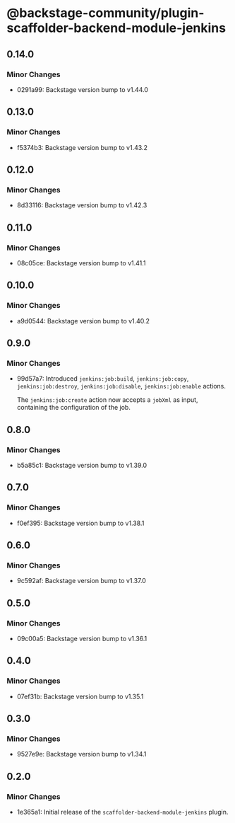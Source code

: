 # @backstage-community/plugin-scaffolder-backend-module-jenkins

## 0.14.0

### Minor Changes

- 0291a99: Backstage version bump to v1.44.0

## 0.13.0

### Minor Changes

- f5374b3: Backstage version bump to v1.43.2

## 0.12.0

### Minor Changes

- 8d33116: Backstage version bump to v1.42.3

## 0.11.0

### Minor Changes

- 08c05ce: Backstage version bump to v1.41.1

## 0.10.0

### Minor Changes

- a9d0544: Backstage version bump to v1.40.2

## 0.9.0

### Minor Changes

- 99d57a7: Introduced `jenkins:job:build`, `jenkins:job:copy`, `jenkins:job:destroy`, `jenkins:job:disable`, `jenkins:job:enable` actions.

  The `jenkins:job:create` action now accepts a `jobXml` as input, containing the configuration of the job.

## 0.8.0

### Minor Changes

- b5a85c1: Backstage version bump to v1.39.0

## 0.7.0

### Minor Changes

- f0ef395: Backstage version bump to v1.38.1

## 0.6.0

### Minor Changes

- 9c592af: Backstage version bump to v1.37.0

## 0.5.0

### Minor Changes

- 09c00a5: Backstage version bump to v1.36.1

## 0.4.0

### Minor Changes

- 07ef31b: Backstage version bump to v1.35.1

## 0.3.0

### Minor Changes

- 9527e9e: Backstage version bump to v1.34.1

## 0.2.0

### Minor Changes

- 1e365a1: Initial release of the `scaffolder-backend-module-jenkins` plugin.
